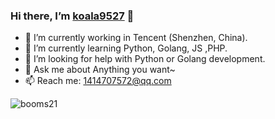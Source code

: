 ### Hi there, I’m [koala9527](https://github.com/koala9527) 👋


- 🔭 I’m currently working in Tencent (Shenzhen, China).
- 🌱 I’m currently learning Python, Golang, JS ,PHP.
- 🤔 I’m looking for help with Python or Golang development.
- 💬 Ask me about Anything you want~
- 📫 Reach me: 1414707572@qq.com

![booms21](https://github-readme-stats.vercel.app/api?username=koala9527&show_icons=true&include_all_commits=true?count_private=true?include_all_commits=true&theme=vue)
